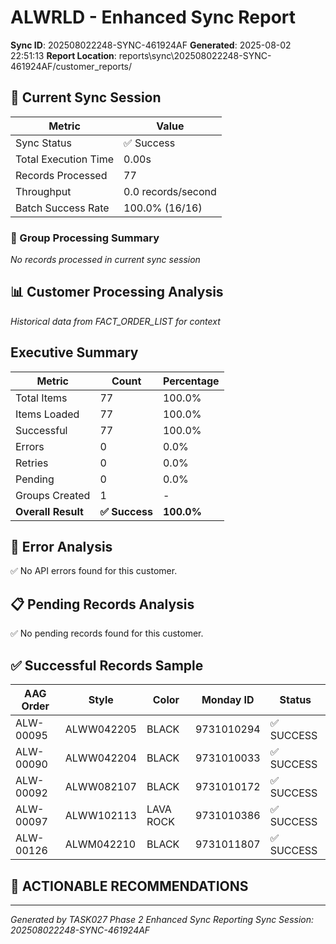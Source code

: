 # ALWRLD - Enhanced Sync Report
**Sync ID**: 202508022248-SYNC-461924AF
**Generated**: 2025-08-02 22:51:13
**Report Location**: reports\sync\202508022248-SYNC-461924AF/customer_reports/

## 🚀 Current Sync Session

| Metric | Value |
|--------|-------|
| Sync Status | ✅ Success |
| Total Execution Time | 0.00s |
| Records Processed | 77 |
| Throughput | 0.0 records/second |
| Batch Success Rate | 100.0% (16/16) |

### 📂 Group Processing Summary

*No records processed in current sync session*

## 📊 Customer Processing Analysis
*Historical data from FACT_ORDER_LIST for context*

## Executive Summary

| Metric | Count | Percentage |
|--------|-------|------------|
| Total Items | 77 | 100.0% |
| Items Loaded | 77 | 100.0% |
| Successful | 77 | 100.0% |
| Errors | 0 | 0.0% |
| Retries | 0 | 0.0% |
| Pending | 0 | 0.0% |
| Groups Created | 1 | - |
| **Overall Result** | **✅ Success** | **100.0%** |

## 🚨 Error Analysis

✅ No API errors found for this customer.

## 📋 Pending Records Analysis

✅ No pending records found for this customer.

## ✅ Successful Records Sample

| AAG Order | Style | Color | Monday ID | Status |
|-----------|-------|--------|-----------|--------|
| ALW-00095 | ALWW042205 | BLACK | 9731010294 | ✅ SUCCESS |
| ALW-00090 | ALWW042204 | BLACK | 9731010033 | ✅ SUCCESS |
| ALW-00092 | ALWW082107 | BLACK | 9731010172 | ✅ SUCCESS |
| ALW-00097 | ALWW102113 | LAVA ROCK | 9731010386 | ✅ SUCCESS |
| ALW-00126 | ALWM042210 | BLACK | 9731011807 | ✅ SUCCESS |

## 🎯 ACTIONABLE RECOMMENDATIONS


---
*Generated by TASK027 Phase 2 Enhanced Sync Reporting*
*Sync Session: 202508022248-SYNC-461924AF*